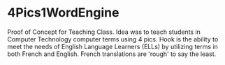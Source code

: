 # 4Pics1WordEngine
Proof of Concept for Teaching Class. Idea was to teach students in Computer Technology computer terms using 4 pics. Hook is the ability to meet the needs of English Language Learners (ELLs) by utilizing terms in both French and English. French translations are 'rough' to say the least.
